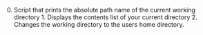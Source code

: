 0. Script that prints the absolute path name of the current working directory 1. Displays the contents list of your current directory 2. Changes the working directory to the users home directory.
